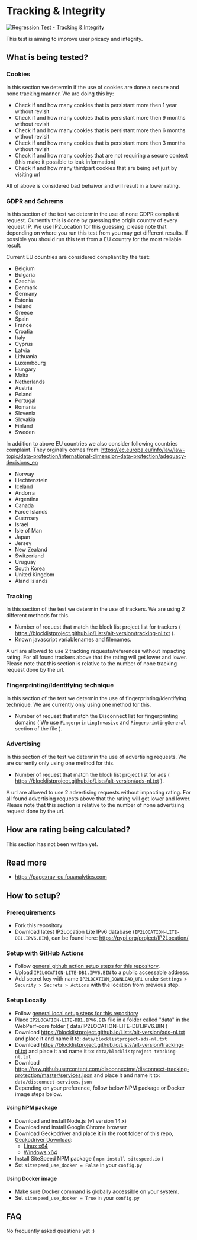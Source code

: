# Tracking & Integrity
[![Regression Test - Tracking & Integrity](https://github.com/Webperf-se/webperf_core/actions/workflows/regression-test-tracking.yml/badge.svg)](https://github.com/Webperf-se/webperf_core/actions/workflows/regression-test-tracking.yml)

This test is aiming to improve user pricacy and integrity.


## What is being tested?

### Cookies

In this section we determin if the use of cookies are done a secure and none tracking manner.
We are doing this by:
* Check if and how many cookies that is persistant more then 1 year without revisit
* Check if and how many cookies that is persistant more then 9 months without revisit
* Check if and how many cookies that is persistant more then 6 months without revisit
* Check if and how many cookies that is persistant more then 3 months without revisit
* Check if and how many cookies that are not requiring a secure context (this make it possible to leak information)
* Check if and how many thirdpart cookies that are being set just by visiting url

All of above is considered bad behaivor and will result in a lower rating.


### GDPR and Schrems

In this section of the test we determin the use of none GDPR compliant request.
Currently this is done by guessing the origin country of every request IP.
We use IP2Location for this guessing, please note that depending on where you run this test from you may get different results.
If possible you should run this test from a EU country for the most reliable result.

Current EU countries are considered compliant by the test:
* Belgium
* Bulgaria
* Czechia
* Denmark
* Germany
* Estonia
* Ireland
* Greece
* Spain
* France
* Croatia
* Italy
* Cyprus
* Latvia
* Lithuania
* Luxembourg
* Hungary
* Malta
* Netherlands
* Austria
* Poland
* Portugal
* Romania
* Slovenia
* Slovakia
* Finland
* Sweden

In addition to above EU countries we also consider following countries complaint.
They orginally comes from: https://ec.europa.eu/info/law/law-topic/data-protection/international-dimension-data-protection/adequacy-decisions_en

* Norway
* Liechtenstein
* Iceland
* Andorra
* Argentina
* Canada
* Faroe Islands
* Guernsey
* Israel
* Isle of Man
* Japan
* Jersey
* New Zealand
* Switzerland
* Uruguay
* South Korea
* United Kingdom
* Åland Islands


### Tracking

In this section of the test we determin the use of trackers.
We are using 2 different methods for this.
* Number of request that match the block list project list for trackers ( https://blocklistproject.github.io/Lists/alt-version/tracking-nl.txt ).
* Known javascript variablenames and filenames.

A url are allowed to use 2 tracking requests/references without impacting rating.
For all found trackers above that the rating will get lower and lower.
Please note that this section is relative to the number of none tracking request done by the url.

### Fingerprinting/Identifying technique

In this section of the test we determin the use of fingerprinting/identifying technique.
We are currently only using one method for this.
* Number of request that match the Disconnect list for fingerprinting domains ( We use `FingerprintingInvasive` and `FingerprintingGeneral` section of the file ).

### Advertising

In this section of the test we determin the use of advertising requests.
We are currently only using one method for this.
* Number of request that match the block list project list for ads ( https://blocklistproject.github.io/Lists/alt-version/ads-nl.txt ).

A url are allowed to use 2 advertising requests without impacting rating.
For all found advertising requests above that the rating will get lower and lower.
Please note that this section is relative to the number of none advertising request done by the url.

## How are rating being calculated?

This section has not been written yet.

## Read more

* https://pagexray-eu.fouanalytics.com


## How to setup?

### Prerequirements

* Fork this repository
* Download latest IP2Location Lite IPv6 database (`IP2LOCATION-LITE-DB1.IPV6.BIN`), can be found here: https://pypi.org/project/IP2Location/

### Setup with GitHub Actions

* Follow [general github action setup steps for this repository](../getting-started-github-actions.md).
* Upload `IP2LOCATION-LITE-DB1.IPV6.BIN` to a public accessable address.
* Add secret key with name `IP2LOCATION_DOWNLOAD_URL` under `Settings > Security > Secrets > Actions` with the location from previous step.

### Setup Locally

* Follow [general local setup steps for this repository](../getting-started-local.md)
* Place `IP2LOCATION-LITE-DB1.IPV6.BIN` file in a folder called "data" in the WebPerf-core folder ( data/IP2LOCATION-LITE-DB1.IPV6.BIN )
* Download https://blocklistproject.github.io/Lists/alt-version/ads-nl.txt and place it and name it to: `data/blocklistproject-ads-nl.txt`
* Download https://blocklistproject.github.io/Lists/alt-version/tracking-nl.txt and place it and name it to: `data/blocklistproject-tracking-nl.txt`
* Download https://raw.githubusercontent.com/disconnectme/disconnect-tracking-protection/master/services.json and place it and name it to: `data/disconnect-services.json`
* Depending on your preference, follow below NPM package or Docker image steps below.

#### Using NPM package

* Download and install Node.js (v1 version 14.x)
* Download and install Google Chrome browser
* Download Geckodriver and place it in the root folder of this repo, [Geckodriver Download](https://github.com/mozilla/geckodriver/releases/):
  * [Linux x64](https://github.com/mozilla/geckodriver/releases/download/v0.32.0/geckodriver-v0.32.0-linux64.tar.gz)
  * [Windows x64](https://github.com/mozilla/geckodriver/releases/download/v0.32.0/geckodriver-v0.32.0-win64.zip)
* Install SiteSpeed NPM package ( `npm install sitespeed.io` )
* Set `sitespeed_use_docker = False` in your `config.py`

#### Using Docker image

* Make sure Docker command is globally accessible on your system.
* Set `sitespeed_use_docker = True` in your `config.py`


## FAQ

No frequently asked questions yet :)

